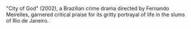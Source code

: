 "City of God" (2002), a Brazilian crime drama directed by Fernando Meirelles, garnered critical praise for its gritty portrayal of life in the slums of Rio de Janeiro.

